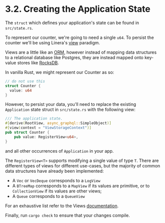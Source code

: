 # 3.2. Creating the Application State

The `struct` which defines your application's state can be found in `src/state.rs`.

To represent our counter, we're going to need a single `u64`. To persist the counter we'll be using Linera's [view](https://linera-dev.respeer.ai/#/v1/en_US/advanced_topics/views) paradigm.

Views are a little like an [ORM](https://en.wikipedia.org/wiki/Object–relational_mapping), however instead of mapping data structures to a relational database like Postgres, they are instead mapped onto key-value stores like [RocksDB](https://rocksdb.org/).

In vanilla Rust, we might represent our Counter as so:

```rust
// do not use this
struct Counter {
  value: u64
}
```

However, to persist your data, you'll need to replace the existing `Application` state struct in `src/state.rs` with the following view:

```rust
/// The application state.
#[derive(RootView, async_graphql::SimpleObject)]
#[view(context = "ViewStorageContext")]
pub struct Counter {
    pub value: RegisterView<u64>,
}
```

and all other occurrences of `Application` in your app.

The `RegisterView<T>` supports modifying a single value of type `T`. There are different types of views for different use-cases, but the majority of common data structures have already been implemented:

- A `Vec` or `VecDeque` corresponds to a `LogView`
- A `BTreeMap` corresponds to a `MapView` if its values are primitive, or to `CollectionView` if its values are other views;
- A `Queue` corresponds to a `QueueView`

For an exhaustive list refer to the Views [documentation](https://linera-dev.respeer.ai/#/v1/en_US/advanced_topics/views).

Finally, run `cargo check` to ensure that your changes compile.
